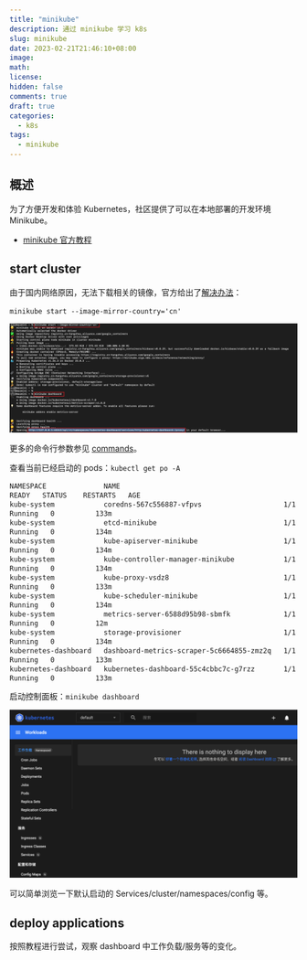 ```yaml
---
title: "minikube"
description: 通过 minikube 学习 k8s
slug: minikube
date: 2023-02-21T21:46:10+08:00
image:
math:
license:
hidden: false
comments: true
draft: true
categories:
  - k8s
tags:
  - minikube
---
```


## 概述

为了方便开发和体验 Kubernetes，社区提供了可以在本地部署的开发环境 Minikube。

- [minikube 官方教程](https://minikube.sigs.k8s.io/docs/start/)

## start cluster

由于国内网络原因，无法下载相关的镜像，官方给出了[解决办法](https://minikube.sigs.k8s.io/docs/faq/#i-am-in-china-and-i-encounter-errors-when-trying-to-start-minikube-what-should-i-do)：

`minikube start --image-mirror-country='cn'`

![minikube start](images/minikube-start.png)

更多的命令行参数参见 [commands](https://minikube.sigs.k8s.io/docs/commands/)。

查看当前已经启动的 pods：`kubectl get po -A`

```shell
NAMESPACE              NAME                                        READY   STATUS    RESTARTS   AGE
kube-system            coredns-567c556887-vfpvs                    1/1     Running   0          133m
kube-system            etcd-minikube                               1/1     Running   0          134m
kube-system            kube-apiserver-minikube                     1/1     Running   0          134m
kube-system            kube-controller-manager-minikube            1/1     Running   0          134m
kube-system            kube-proxy-vsdz8                            1/1     Running   0          133m
kube-system            kube-scheduler-minikube                     1/1     Running   0          134m
kube-system            metrics-server-6588d95b98-sbmfk             1/1     Running   0          12m
kube-system            storage-provisioner                         1/1     Running   0          134m
kubernetes-dashboard   dashboard-metrics-scraper-5c6664855-zmz2q   1/1     Running   0          133m
kubernetes-dashboard   kubernetes-dashboard-55c4cbbc7c-g7rzz       1/1     Running   0          133m

```

启动控制面板：`minikube dashboard`

![minikube dashboard](images/minikube-dashboard.png)

可以简单浏览一下默认启动的 Services/cluster/namespaces/config 等。

## deploy applications

按照教程进行尝试，观察 dashboard 中工作负载/服务等的变化。
